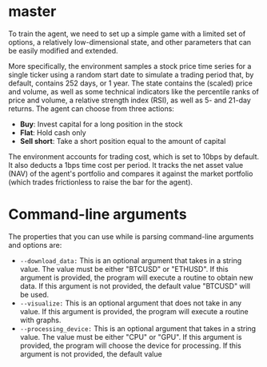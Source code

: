 # master

To train the agent, we need to set up a simple game with a limited set of options, a relatively low-dimensional state, and other parameters that can be easily modified and extended.

More specifically, the environment samples a stock price time series for a single ticker using a random start date to simulate a trading period that, by default, contains 252 days, or 1 year. The state contains the (scaled) price and volume, as well as some technical indicators like the percentile ranks of price and volume, a relative strength index (RSI), as well as 5- and 21-day returns. The agent can choose from three actions:

- **Buy**: Invest capital for a long position in the stock
- **Flat**: Hold cash only
- **Sell short**: Take a short position equal to the amount of capital

The environment accounts for trading cost, which is set to 10bps by default. It also deducts a 1bps time cost per period. It tracks the net asset value (NAV) of the agent's portfolio and compares it against the market portfolio (which trades frictionless to raise the bar for the agent).


# Command-line arguments

The properties that you can use while is parsing command-line arguments and options are: 

- `--download_data:` This is an optional argument that takes in a string value. The value must be either "BTCUSD" or "ETHUSD". If this argument is provided, the program will execute a routine to obtain new data. If this argument is not provided, the default value "BTCUSD" will be used.
- `--visualize:` This is an optional argument that does not take in any value. If this argument is provided, the program will execute a routine with graphs.
- `--processing_device:` This is an optional argument that takes in a string value. The value must be either "CPU" or "GPU". If this argument is provided, the program will choose the device for processing. If this argument is not provided, the default value